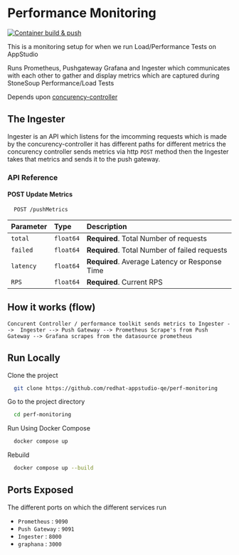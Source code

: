 
# Performance Monitoring 

[![Container build & push](https://github.com/redhat-appstudio-qe/perf-monitoring/actions/workflows/build.yaml/badge.svg?branch=main)](https://github.com/redhat-appstudio-qe/perf-monitoring/actions/workflows/build.yaml)

This is a monitoring setup for when we run Load/Performance Tests on AppStudio

Runs Prometheus, Pushgateway Grafana and Ingester which communicates with each other to gather and display metrics which are captured during StoneSoup Performance/Load Tests 

Depends upon [concurency-controller](https://github.com/redhat-appstudio-qe/concurency-controller)






## The Ingester

Ingester is an API which listens for the imcomming requests which is made by the concurency-controller 
it has different paths for different metrics the concurency controller sends metrics via http `POST` method then the Ingester takes that metrics and sends it to the push gateway.

### API Reference

#### POST  Update Metrics

```http
  POST /pushMetrics
```

| Parameter | Type     | Description                |
| :-------- | :------- | :------------------------- |
| `total` | `float64` | **Required**. Total Number of requests |
| `failed` | `float64` | **Required**. Total Number of failed requests |
| `latency` | `float64` | **Required**. Average Latency or Response Time |
| `RPS` | `float64` | **Required**. Current RPS |



## How it works (flow)

``` Concurent Controller / performance toolkit sends metrics to Ingester -->  Ingester --> Push Gateway --> Prometheus Scrape's from Push Gateway --> Grafana scrapes from the datasource prometheus ```


## Run Locally

Clone the project

```bash
  git clone https://github.com/redhat-appstudio-qe/perf-monitoring
```

Go to the project directory

```bash
  cd perf-monitoring
```

Run Using Docker Compose

```bash
  docker compose up
```

Rebuild 

```bash
  docker compose up --build
```

## Ports Exposed

The different ports on which the different services run 

- `Prometheus` : `9090`
- `Push Gateway` : `9091`
-  `Ingester` : `8000`
- `graphana` : `3000`

